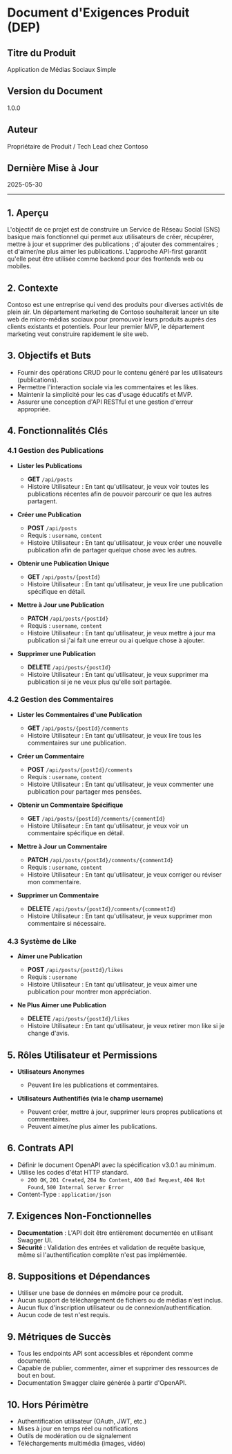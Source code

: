 # Document d'Exigences Produit (DEP)

## Titre du Produit

Application de Médias Sociaux Simple

## Version du Document

1.0.0

## Auteur

Propriétaire de Produit / Tech Lead chez Contoso

## Dernière Mise à Jour

2025-05-30

---

## 1. Aperçu

L'objectif de ce projet est de construire un Service de Réseau Social (SNS) basique mais fonctionnel qui permet aux utilisateurs de créer, récupérer, mettre à jour et supprimer des publications ; d'ajouter des commentaires ; et d'aimer/ne plus aimer les publications. L'approche API-first garantit qu'elle peut être utilisée comme backend pour des frontends web ou mobiles.

## 2. Contexte

Contoso est une entreprise qui vend des produits pour diverses activités de plein air. Un département marketing de Contoso souhaiterait lancer un site web de micro-médias sociaux pour promouvoir leurs produits auprès des clients existants et potentiels. Pour leur premier MVP, le département marketing veut construire rapidement le site web.

## 3. Objectifs et Buts

* Fournir des opérations CRUD pour le contenu généré par les utilisateurs (publications).
* Permettre l'interaction sociale via les commentaires et les likes.
* Maintenir la simplicité pour les cas d'usage éducatifs et MVP.
* Assurer une conception d'API RESTful et une gestion d'erreur appropriée.

## 4. Fonctionnalités Clés

### 4.1 Gestion des Publications

* **Lister les Publications**

  * **GET** `/api/posts`
  * Histoire Utilisateur : En tant qu'utilisateur, je veux voir toutes les publications récentes afin de pouvoir parcourir ce que les autres partagent.

* **Créer une Publication**

  * **POST** `/api/posts`
  * Requis : `username`, `content`
  * Histoire Utilisateur : En tant qu'utilisateur, je veux créer une nouvelle publication afin de partager quelque chose avec les autres.

* **Obtenir une Publication Unique**

  * **GET** `/api/posts/{postId}`
  * Histoire Utilisateur : En tant qu'utilisateur, je veux lire une publication spécifique en détail.

* **Mettre à Jour une Publication**

  * **PATCH** `/api/posts/{postId}`
  * Requis : `username`, `content`
  * Histoire Utilisateur : En tant qu'utilisateur, je veux mettre à jour ma publication si j'ai fait une erreur ou ai quelque chose à ajouter.

* **Supprimer une Publication**

  * **DELETE** `/api/posts/{postId}`
  * Histoire Utilisateur : En tant qu'utilisateur, je veux supprimer ma publication si je ne veux plus qu'elle soit partagée.

### 4.2 Gestion des Commentaires

* **Lister les Commentaires d'une Publication**

  * **GET** `/api/posts/{postId}/comments`
  * Histoire Utilisateur : En tant qu'utilisateur, je veux lire tous les commentaires sur une publication.

* **Créer un Commentaire**

  * **POST** `/api/posts/{postId}/comments`
  * Requis : `username`, `content`
  * Histoire Utilisateur : En tant qu'utilisateur, je veux commenter une publication pour partager mes pensées.

* **Obtenir un Commentaire Spécifique**

  * **GET** `/api/posts/{postId}/comments/{commentId}`
  * Histoire Utilisateur : En tant qu'utilisateur, je veux voir un commentaire spécifique en détail.

* **Mettre à Jour un Commentaire**

  * **PATCH** `/api/posts/{postId}/comments/{commentId}`
  * Requis : `username`, `content`
  * Histoire Utilisateur : En tant qu'utilisateur, je veux corriger ou réviser mon commentaire.

* **Supprimer un Commentaire**

  * **DELETE** `/api/posts/{postId}/comments/{commentId}`
  * Histoire Utilisateur : En tant qu'utilisateur, je veux supprimer mon commentaire si nécessaire.

### 4.3 Système de Like

* **Aimer une Publication**

  * **POST** `/api/posts/{postId}/likes`
  * Requis : `username`
  * Histoire Utilisateur : En tant qu'utilisateur, je veux aimer une publication pour montrer mon appréciation.

* **Ne Plus Aimer une Publication**

  * **DELETE** `/api/posts/{postId}/likes`
  * Histoire Utilisateur : En tant qu'utilisateur, je veux retirer mon like si je change d'avis.

## 5. Rôles Utilisateur et Permissions

* **Utilisateurs Anonymes**
  * Peuvent lire les publications et commentaires.

* **Utilisateurs Authentifiés (via le champ username)**
  * Peuvent créer, mettre à jour, supprimer leurs propres publications et commentaires.
  * Peuvent aimer/ne plus aimer les publications.

## 6. Contrats API

* Définir le document OpenAPI avec la spécification v3.0.1 au minimum.
* Utilise les codes d'état HTTP standard.
  * `200 OK`, `201 Created`, `204 No Content`, `400 Bad Request`, `404 Not Found`, `500 Internal Server Error`
* Content-Type : `application/json`

## 7. Exigences Non-Fonctionnelles

* **Documentation** : L'API doit être entièrement documentée en utilisant Swagger UI.
* **Sécurité** : Validation des entrées et validation de requête basique, même si l'authentification complète n'est pas implémentée.

## 8. Suppositions et Dépendances

* Utiliser une base de données en mémoire pour ce produit.
* Aucun support de téléchargement de fichiers ou de médias n'est inclus.
* Aucun flux d'inscription utilisateur ou de connexion/authentification.
* Aucun code de test n'est requis.

## 9. Métriques de Succès

* Tous les endpoints API sont accessibles et répondent comme documenté.
* Capable de publier, commenter, aimer et supprimer des ressources de bout en bout.
* Documentation Swagger claire générée à partir d'OpenAPI.

## 10. Hors Périmètre

* Authentification utilisateur (OAuth, JWT, etc.)
* Mises à jour en temps réel ou notifications
* Outils de modération ou de signalement
* Téléchargements multimédia (images, vidéo)